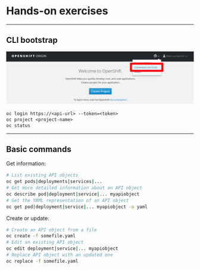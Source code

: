 # Hands-on exercises

<!-- .slide: data-background="img_theme/topic_background.png" -->

---

## CLI bootstrap

![CLI info in web UI](img/cli-option-webui.png "CLI info in web UI")

```
oc login https://<api-url> --token=<token>
oc project <project-name>
oc status
```

---

## Basic commands

Get information:

```bash
# List existing API objects
oc get pods|deployments|services|...
# Get more detailed information about an API object
oc describe pod|deployment|service|... myapiobject
# Get the YAML representation of an API object
oc get pod|deployment|service|... myapiobject -o yaml
```

Create or update:

```bash
# Create an API object from a file
oc create -f somefile.yaml
# Edit an existing API object
oc edit deployment|service|... myapiobject
# Replace API object with an updated one
oc replace -f somefile.yaml
```

